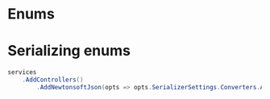 # Enums

# Serializing enums
```cs
services
    .AddControllers()
        .AddNewtonsoftJson(opts => opts.SerializerSettings.Converters.Add(new StringEnumConverter()))
```
